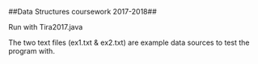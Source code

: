 ##Data Structures coursework 2017-2018##

Run with Tira2017.java

The two text files (ex1.txt & ex2.txt) are example data sources to test the program with.
